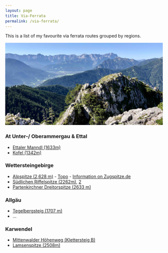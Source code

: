 ```yaml
---
layout: page
title: Via-Ferrata
permalink: /via-ferrata/
---
```


This is a list of my favourite via ferrata routes grouped by regions.

![Ettaler Manndl img2](/assets/img/hiking/Ettalermandl-1.jpg)



### At Unter-/ Oberammergau & Ettal
- [Ettaler Manndl (1633m)](https://clemjar.github.io/hikingblog.github.io/jekyll/update/2020/06/28/Ettaler-Manndl)
- [Kofel (1342m)](https://www.hoehenrausch.de/berge/kofel/)

### Wettersteingebirge
- [Alpspitze  ‎(2,628 m)](https://www.via-ferrata.de/klettersteige/topo/klettersteig-alpspitze) - [Topo](http://www.real-adventure.eu/Topos/Alpspitz-Ferrata_Topo_kl.pdf) - [Information on Zugspitze.de](https://zugspitze.de/de/Aktuell/Live-Info/Garmisch-Classic?type=facilities)
- [Südlichen Riffelspitze (2262m)](https://www.via-ferrata.de/klettersteige/topo/riffelscharte), [2](https://www.bergtour-online.de/bergtouren/bergwanderungen/schwer/riffelspitze/)
- [Partenkirchner Dreitorspitze (2633 m)](https://www.hoehenrausch.de/berge/dreitorspitze/partenkirchner/)



### Allgäu
- [Tegelbergsteig (1707 m)](https://www.via-ferrata.de/klettersteige/topo/klettersteig-tegelberg-tegelbergsteig)
- ...


### Karwendel
- [Mittenwalder Höhenweg (Klettersteig B)](https://www.bergtour-online.de/bergtouren/klettersteige/mittenwalder-hoehenweg-klettersteig/)
- [Lamsenspitze (2508m)](https://www.bergtour-online.de/bergtouren/bergwanderungen/schwer/lamsenspitze/)
